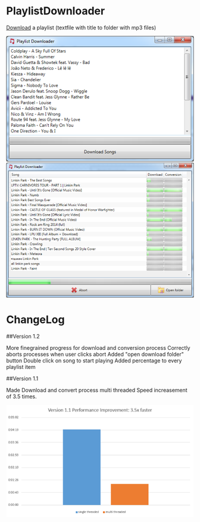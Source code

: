 PlaylistDownloader
==================

[Download](PlayListDownloaderDist.zip) a playlist (textfile with title to folder with mp3 files)

![main window screenshot](screenshot.png)
![main window screenshot](screenshot2.png)

ChangeLog
=========

##Version 1.2

More finegrained progress for download and conversion process
Correctly aborts processes when user clicks abort
Added "open download folder" button
Double click on song to start playing
Added percentage to every playlist item

##Version 1.1

Made Download and convert process multi threaded
Speed increasement of 3.5 times.

![main window screenshot](performance_1.1.png)


